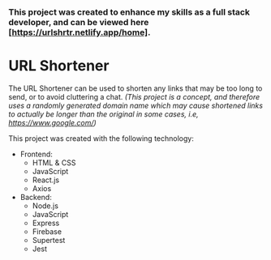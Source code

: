 ### This project was created to enhance my skills as a full stack developer, and can be viewed here [https://urlshrtr.netlify.app/home].

# URL Shortener

The URL Shortener can be used to shorten any links that may be too long to send, or to avoid cluttering a chat. <i>(This project is a concept, and therefore uses a randomly generated domain name which may cause shortened links to actually be longer than the original in some cases, i.e, https://www.google.com/)</i>

This project was created with the following technology:

- Frontend:
  - HTML & CSS
  - JavaScript
  - React.js
  - Axios
- Backend:
  - Node.js
  - JavaScript
  - Express
  - Firebase
  - Supertest
  - Jest
